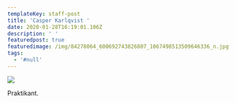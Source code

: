 ```yaml
---
templateKey: staff-post
title: 'Casper Karlqvist '
date: 2020-01-28T16:19:01.106Z
description: ' '
featuredpost: true
featuredimage: /img/84278064_600692743826807_1067498513509646336_n.jpg
tags:
  - '#null'
---
```

![](/img/84278064_600692743826807_1067498513509646336_n.jpg)

Praktikant.
